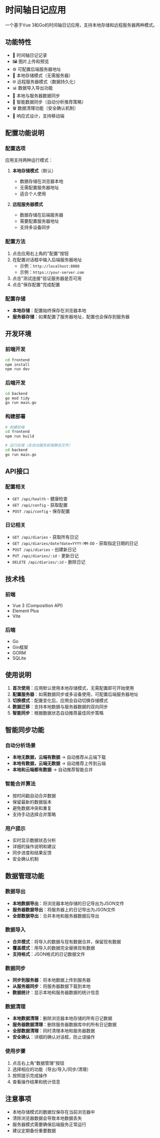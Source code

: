 # 时间轴日记应用

一个基于Vue 3和Go的时间轴日记应用，支持本地存储和远程服务器两种模式。

## 功能特性

- 📝 时间轴日记记录
- 🖼️ 图片上传和预览
- ⚙️ 可配置后端服务器地址
- 💾 本地存储模式（无需服务器）
- 🌐 远程服务器模式（数据持久化）
- 📊 数据导入导出功能
- 🔄 本地与服务器数据同步
- 🤖 智能数据同步（自动分析推荐策略）
- 🗑️ 数据清理功能（安全确认机制）
- 📱 响应式设计，支持移动端

## 配置功能说明

### 配置选项

应用支持两种运行模式：

1. **本地存储模式**（默认）
   - 数据存储在浏览器本地
   - 无需配置服务器地址
   - 适合个人使用

2. **远程服务器模式**
   - 数据存储在后端服务器
   - 需要配置服务器地址
   - 支持多设备同步

### 配置方法

1. 点击应用右上角的"配置"按钮
2. 在配置对话框中输入后端服务器地址
   - 示例：`http://localhost:8080`
   - 示例：`https://your-server.com`
3. 点击"测试连接"验证服务器是否可用
4. 点击"保存配置"完成配置

### 配置存储

- **本地存储**：配置始终保存在浏览器本地
- **服务器存储**：如果配置了服务器地址，配置也会保存到服务器

## 开发环境

### 前端开发

```bash
cd frontend
npm install
npm run dev
```

### 后端开发

```bash
cd backend
go mod tidy
go run main.go
```

### 构建部署

```bash
# 构建前端
cd frontend
npm run build

# 运行后端（会自动服务前端静态文件）
cd backend
go run main.go
```

## API接口

### 配置相关

- `GET /api/health` - 健康检查
- `GET /api/config` - 获取配置
- `POST /api/config` - 保存配置

### 日记相关

- `GET /api/diaries` - 获取所有日记
- `GET /api/diaries/date?date=YYYY-MM-DD` - 获取指定日期的日记
- `POST /api/diaries` - 创建新日记
- `PUT /api/diaries/:id` - 更新日记
- `DELETE /api/diaries/:id` - 删除日记

## 技术栈

### 前端
- Vue 3 (Composition API)
- Element Plus
- Vite

### 后端
- Go
- Gin框架
- GORM
- SQLite

## 使用说明

1. **首次使用**：应用默认使用本地存储模式，无需配置即可开始使用
2. **配置服务器**：如需数据同步或多设备使用，可配置后端服务器地址
3. **切换模式**：配置变化后，应用会自动切换存储模式
4. **数据迁移**：支持本地数据与服务器数据的双向同步
5. **智能同步**：根据数据状态自动推荐最佳同步策略

## 智能同步功能

### 自动分析场景
- **本地无数据，云端有数据** → 自动推荐从云端下载
- **本地有数据，云端无数据** → 自动推荐上传到云端
- **本地和云端都有数据** → 自动推荐智能合并

### 智能合并算法
- 按时间戳自动合并数据
- 保留最新的数据版本
- 避免数据冲突和重复
- 支持手动选择合并策略

### 用户提示
- 实时显示数据状态分析
- 详细的操作说明和建议
- 同步进度和结果反馈
- 安全确认机制

## 数据管理功能

### 数据导出
- **本地数据导出**：将浏览器本地存储的日记导出为JSON文件
- **服务器数据导出**：将服务器上的日记导出为JSON文件
- **全部数据导出**：合并本地和服务器数据后导出

### 数据导入
- **合并模式**：将导入的数据与现有数据合并，保留现有数据
- **覆盖模式**：用导入的数据完全替换现有数据
- **支持格式**：JSON格式的日记数据文件

### 数据同步
- **同步到服务器**：将本地数据上传到服务器
- **从服务器同步**：将服务器数据下载到本地
- **数据统计**：显示本地和服务器数据的统计信息

### 数据清理
- **本地数据清理**：删除浏览器本地存储的所有日记数据
- **服务器数据清理**：删除服务器数据库中的所有日记数据
- **全部数据清理**：同时清理本地和服务器数据
- **安全确认**：详细的确认对话框，防止误操作

### 使用步骤
1. 点击右上角"数据管理"按钮
2. 选择相应的功能（导出/导入/同步/清理）
3. 按照提示完成操作
4. 查看操作结果和统计信息

## 注意事项

- 本地存储模式的数据仅保存在当前浏览器中
- 清除浏览器数据会导致本地数据丢失
- 服务器模式需要确保后端服务正常运行
- 建议定期备份重要数据 